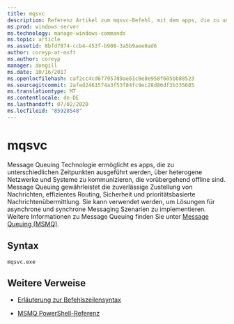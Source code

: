 ```yaml
---
title: mqsvc
description: Referenz Artikel zum mqsvc-Befehl, mit dem apps, die zu unterschiedlichen Zeiten ausgeführt werden, über heterogene Netzwerke und Systeme hinweg kommunizieren können, die möglicherweise vorübergehend offline sind.
ms.prod: windows-server
ms.technology: manage-windows-commands
ms.topic: article
ms.assetid: 8bfd7874-ccb4-453f-b908-3a5b9aee0ad6
author: coreyp-at-msft
ms.author: coreyp
manager: dongill
ms.date: 10/16/2017
ms.openlocfilehash: caf2cc4cd67795789ae61c0e8e958f605bb88523
ms.sourcegitcommit: 2afed2461574a3f53f84fc9ec28d86df3b335685
ms.translationtype: MT
ms.contentlocale: de-DE
ms.lasthandoff: 07/02/2020
ms.locfileid: "85928548"
---
```

# <a name="mqsvc"></a>mqsvc

Message Queuing Technologie ermöglicht es apps, die zu unterschiedlichen Zeitpunkten ausgeführt werden, über heterogene Netzwerke und Systeme zu kommunizieren, die vorübergehend offline sind. Message Queuing gewährleistet die zuverlässige Zustellung von Nachrichten, effizientes Routing, Sicherheit und prioritätsbasierte Nachrichtenübermittlung. Sie kann verwendet werden, um Lösungen für asynchrone und synchrone Messaging Szenarien zu implementieren. Weitere Informationen zu Message Queuing finden Sie unter [Message Queuing (MSMQ)](https://docs.microsoft.com/previous-versions/windows/desktop/legacy/ms711472(v=vs.85)).

## <a name="syntax"></a>Syntax

```
mqsvc.exe
```

## <a name="additional-references"></a>Weitere Verweise

- [Erläuterung zur Befehlszeilensyntax](command-line-syntax-key.md)

- [MSMQ PowerShell-Referenz](https://docs.microsoft.com/powershell/module/msmq/?view=win10-ps)
